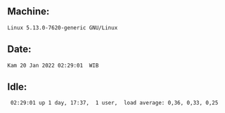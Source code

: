## Machine:
```
Linux 5.13.0-7620-generic GNU/Linux
```
## Date:
```
Kam 20 Jan 2022 02:29:01  WIB
```
## Idle:
```
 02:29:01 up 1 day, 17:37,  1 user,  load average: 0,36, 0,33, 0,25
```
